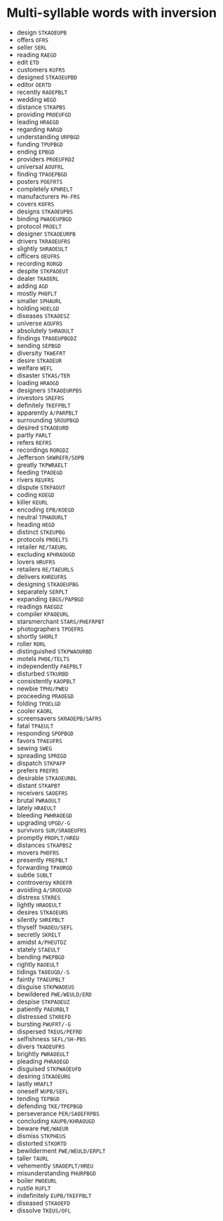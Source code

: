 # Multi-syllable words with inversion

* design `STKAOEUPB`
* offers `OFRS`
* seller `SERL`
* reading `RAEGD`
* edit `ETD`
* customers `KUFRS`
* designed `STKAOEUPBD`
* editor `OERTD`
* recently `RAOEPBLT`
* wedding `WEGD`
* distance `STKAPBS`
* providing `PROEUFGD`
* leading `HRAEGD`
* regarding `RARGD`
* understanding `URPBGD`
* funding `TPUPBGD`
* ending `EPBGD`
* providers `PROEUFRDZ`
* universal `AOUFRL`
* finding `TPAOEPBGD`
* posters `POEFRTS`
* completely `KPHRELT`
* manufacturers `PH-FRS`
* covers `KOFRS`
* designs `STKAOEUPBS`
* binding `PWAOEUPBGD`
* protocol `PROELT`
* designer `STKAOEURPB`
* drivers `TKRAOEUFRS`
* slightly `SHRAOEULT`
* officers `OEUFRS`
* recording `RORGD`
* despite `STKPAOEUT`
* dealer `TKAOERL`
* adding `AGD`
* mostly `PHOFLT`
* smaller `SPHAURL`
* holding `HOELGD`
* diseases `STKAOESZ`
* universe `AOUFRS`
* absolutely `SHRAOULT`
* findings `TPAOEUPBGDZ`
* sending `SEPBGD`
* diversity `TKWEFRT`
* desire `STKAOEUR`
* welfare `WEFL`
* disaster `STKAS/TER`
* loading `HRAOGD`
* designers `STKAOEURPBS`
* investors `SREFRS`
* definitely `TKEFPBLT`
* apparently `A/PARPBLT`
* surrounding `SROUPBGD`
* desired `STKAOEURD`
* partly `PARLT`
* refers `REFRS`
* recordings `RORGDZ`
* Jefferson `SKWREFR/SOPB`
* greatly `TKPWRAELT`
* feeding `TPAOEGD`
* rivers `REUFRS`
* dispute `STKPAOUT`
* coding `KOEGD`
* killer `KEURL`
* encoding `EPB/KOEGD`
* neutral `TPHAOURLT`
* heading `HEGD`
* distinct `STKEUPBG`
* protocols `PROELTS`
* retailer `RE/TAEURL`
* excluding `KPHRAOUGD`
* lovers `HRUFRS`
* retailers `RE/TAEURLS`
* delivers `KHREUFRS`
* designing `STKAOEUPBG`
* separately `SERPLT`
* expanding `EBGS/PAPBGD`
* readings `RAEGDZ`
* compiler `KPAOEURL`
* starsmerchant `STARS/PHEFRPBT`
* photographers `TPOEFRS`
* shortly `SHORLT`
* roller `RORL`
* distinguished `STKPWAOURBD`
* motels `PHOE/TELTS`
* independently `PAEPBLT`
* disturbed `STKURBD`
* consistently `KAOPBLT`
* newbie `TPHU/PWEU`
* proceeding `PRAOEGD`
* folding `TPOELGD`
* cooler `KAORL`
* screensavers `SKRAOEPB/SAFRS`
* fatal `TPAEULT`
* responding `SPOPBGD`
* favors `TPAEUFRS`
* sewing `SWEG`
* spreading `SPREGD`
* dispatch `STKPAFP`
* prefers `PREFRS`
* desirable `STKAOEURBL`
* distant `STKAPBT`
* receivers `SAOEFRS`
* brutal `PWRAOULT`
* lately `HRAEULT`
* bleeding `PWHRAOEGD`
* upgrading `UPGD/-G`
* survivors `SUR/SRAOEUFRS`
* promptly `PROPLT/HREU`
* distances `STKAPBSZ`
* movers `PHOFRS`
* presently `PREPBLT`
* forwarding `TPAORGD`
* subtle `SUBLT`
* controversy `KROEFR`
* avoiding `A/SROEUGD`
* distress `STKRES`
* lightly `HRAOEULT`
* desires `STKAOEURS`
* silently `SHREPBLT`
* thyself `THAOEU/SEFL`
* secretly `SKRELT`
* amidst `A/PHEUTDZ`
* stately `STAEULT`
* bending `PWEPBGD`
* rightly `RAOEULT`
* tidings `TAOEUGD/-S`
* faintly `TPAEUPBLT`
* disguise `STKPWAOEUS`
* bewildered `PWE/WEULD/ERD`
* despise `STKPAOEUZ`
* patiently `PAEURBLT`
* distressed `STKREFD`
* bursting `PWUFRT/-G`
* dispersed `TKEUS/PEFRD`
* selfishness `SEFL/SH-PBS`
* divers `TKAOEUFRS`
* brightly `PWRAOEULT`
* pleading `PHRAOEGD`
* disguised `STKPWAOEUFD`
* desiring `STKAOEURG`
* lastly `HRAFLT`
* oneself `WUPB/SEFL`
* tending `TEPBGD`
* defending `TKE/TPEPBGD`
* perseverance `PER/SAOEFRPBS`
* concluding `KAUPB/KHRAOUGD`
* beware `PWE/WAEUR`
* dismiss `STKPHEUS`
* distorted `STKORTD`
* bewilderment `PWE/WEULD/ERPLT`
* taller `TAURL`
* vehemently `SRAOEPLT/HREU`
* misunderstanding `PHURPBGD`
* boiler `PWOEURL`
* rustle `RUFLT`
* indefinitely `EUPB/TKEFPBLT`
* diseased `STKAOEFD`
* dissolve `TKEUS/OFL`
